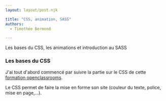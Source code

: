 ```yaml
---
layout: layout/post.njk

title: "CSS, animation, SASS"
authors:
  - Timothée Bermond

---
```


<!-- début résumé -->
Les bases du CSS, les animations et introduction au SASS
<!-- fin résumé -->

### Les bases du CSS

J'ai tout d'abord commencé par suivre la partie sur le CSS de cette [formation openclassrooms](https://openclassrooms.com/fr/courses/1603881-apprenez-a-creer-votre-site-web-avec-html5-et-css3).

Le CSS permet de faire la mise en forme son site (couleur du texte, police, mise en page,...).

